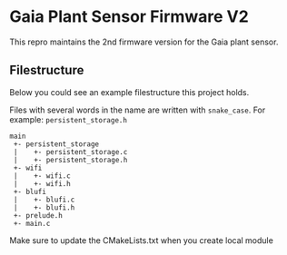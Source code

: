 # Gaia Plant Sensor Firmware V2
This repro maintains the 2nd firmware version for the Gaia plant sensor.

## Filestructure
Below you could see an example filestructure this project holds.

Files with several words in the name are written with `snake_case`. For example: `persistent_storage.h`

```
main
 +- persistent_storage
 |    +- persistent_storage.c
 |    +- persistent_storage.h
 +- wifi
 |    +- wifi.c
 |    +- wifi.h
 +- blufi
 |    +- blufi.c
 |    +- blufi.h
 +- prelude.h
 +- main.c
```

Make sure to update the CMakeLists.txt when you create local module

